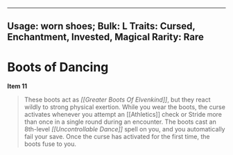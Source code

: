 
---
Usage: worn shoes;
Bulk: L
Traits: Cursed, Enchantment, Invested, Magical
Rarity: Rare
---

# Boots of Dancing

**Item 11**

> These boots act as *[[Greater Boots Of Elvenkind]]*, but they react wildly to strong physical exertion. While you wear the boots, the curse activates whenever you attempt an [[Athletics]] check or Stride more than once in a single round during an encounter. The boots cast an 8th-level *[[Uncontrollable Dance]]* spell on you, and you automatically fail your save. Once the curse has activated for the first time, the boots fuse to you.
